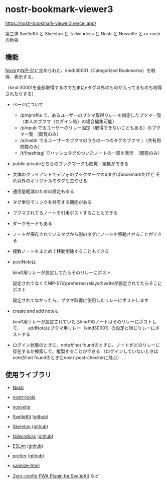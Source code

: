 # nostr-bookmark-viewer3

https://nostr-bookmark-viewer3.vercel.app/

第三弾
SvelteKit と Skeleton と Tailwindcss と Nostr と Nosvelte と rx-nostr の勉強

## 機能

[Nostr](https://github.com/nostr-protocol/nostr)の[NIP-51](https://github.com/nostr-protocol/nips/blob/master/51.md)に定められた、kind:30001（Categorized Bookmarks）を取得、表示する。

（kind:30001を全部取得するのでたまにeタグ以外のものが入ってるものも取得されたりする）

- ページについて
  - /p/nprofile で、あるユーザーのブクマ取得リレーを指定したブクマ一覧　（本人のブクマ（ログイン時）の場合編集可能）
  - /p/npub でるユーザーのリレー固定（取得できないこともある）のブクマ一覧  （閲覧のみ）
  - /a/naddr でるユーザーのブクマのうちの一つのタグのブクマ ）（共有用　閲覧のみ）
  - /t/(hashtag) でハッシュタグのついたノートの一部を表示　（閲覧のみ）


- public privateどちらのブックマークも閲覧・編集ができる

- 大体のクライアントでデフォのブックマークのdタグはbookmarkだけど
  それ以外のオリジナルのタグも生やせる

- 通信量軽減のための設定もある  

- タグ単位でリンクを共有する機能がある

- ブクマされてるノートを引用ポストすることもできる

- ダークモードもある

- ノートが保存されているタグから別のタグにノートを移動させることができる

- 複数ノートをまとめて移動削除することもできる
  

- postNoteは

  kind1用リレーが設定してたらそのリレーにポスト

  設定されてなくてNIP-07のpreferred relaysのwriteが設定されてたらそこにポスト

  設定されてなかったら、ブクマ取得に使用したリレーにポストします

- create and add noteも

  kind1用リレーが設定されていたらkind1のノートはそのリレーにポストして、
　
  addNoteはブクマ用リレー（kind30001）の設定と同じリレーにポストする

- ログイン状態のときに、noteがnot foundのときに、ノートがどのリレーに存在するか検索して、複製することができる
  （ログインしていないときはnoteがnot foundのときにnostr-post-checkerに飛ぶ）

## 使用ライブラリ

- [Nostr](https://github.com/nostr-protocol/nostr)

- [nostr-tools](https://github.com/nbd-wtf/nostr-tools)

- [nosvelte](https://github.com/akiomik/nosvelte)

- [SvelteKit](https://kit.svelte.jp/) ([github](https://github.com/sveltejs/kit))

- [Skeleton](https://www.skeleton.dev/) ([github](https://github.com/skeletonlabs/skeleton))

- [tailwindcss](https://tailwindcss.com/) ([github](https://github.com/tailwindlabs/tailwindcss))

- [ESLint](https://eslint.org/) ([github](https://github.com/eslint/eslint))

- [pretter](https://prettier.io/) ([github](https://github.com/prettier/prettier))

- [sanitize-html](https://github.com/apostrophecms/sanitize-html)

- [Zero-config PWA Plugin for SvelteKit](https://github.com/vite-pwa/sveltekit)
  など
